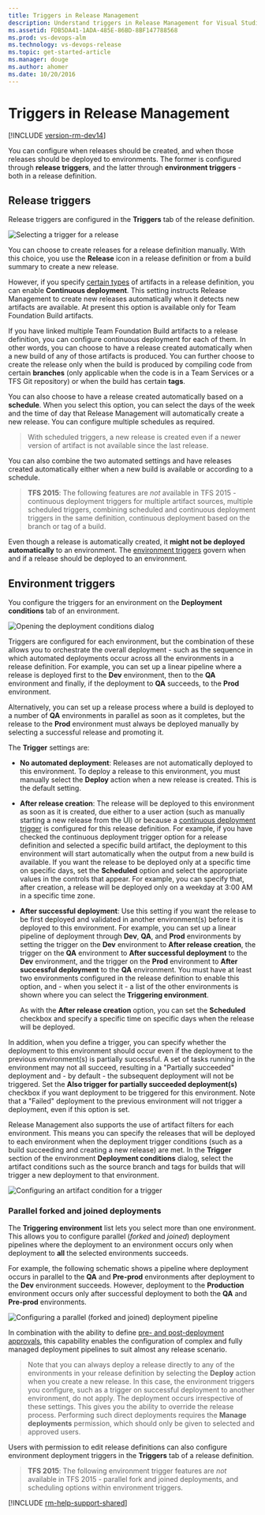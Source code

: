 ```yaml
---
title: Triggers in Release Management
description: Understand triggers in Release Management for Visual Studio Team Services (VSTS) and Team Foundation Server (TFS)
ms.assetid: FDB5DA41-1ADA-485E-86BD-8BF147788568
ms.prod: vs-devops-alm
ms.technology: vs-devops-release
ms.topic: get-started-article
ms.manager: douge
ms.author: ahomer
ms.date: 10/20/2016
---
```


# Triggers in Release Management

[!INCLUDE [version-rm-dev14](../../../_shared/version-rm-dev14.md)]

You can configure when releases should be created, and when those releases should be deployed to environments. The former is configured through **release triggers**, and the latter through **environment triggers** - both in a release definition.

<h2 id="release-triggers">Release triggers</h2>

Release triggers are configured in the **Triggers** tab of the release definition.

![Selecting a trigger for a release](_img/trigger-01.png)

You can choose to create releases for a release definition
manually. With this choice, you use the **Release** icon in a release
definition or from a build summary to create a new release.

However, if you specify [certain types](artifacts.md#sources) of
artifacts in a release definition, you can enable **Continuous deployment**.
This setting instructs Release Management to create
new releases automatically when it detects new artifacts
are available. At present this option is available only for Team Foundation Build artifacts.

If you have linked multiple Team Foundation Build artifacts to a release definition,
you can configure continuous deployment for each of them.
In other words, you can choose to have a release created automatically when a new build
of any of those artifacts is produced. You can further choose to create the release only
when the build is produced by compiling code from certain **branches**
(only applicable when the code is in a Team Services or a TFS Git repository)
or when the build has certain **tags**.

You can also choose to have a release created automatically based on a **schedule**. When you select this option,
you can select the days of the week and the time of day that
Release Management will automatically create a new release. You can configure multiple schedules as required.

> With scheduled triggers, a new release is created even if a newer version of artifact is not available since the last release.

You can also combine the two automated settings and have releases created automatically either when a new build is available or according to a schedule.

> **TFS 2015**: The following features are _not_ available in TFS 2015 -
continuous deployment triggers for multiple artifact sources,
multiple scheduled triggers,
combining scheduled and continuous deployment triggers in the same definition,
continuous deployment based on the branch or tag of a build.

Even though a release is automatically created, it
**might not be deployed automatically** to an environment. The
[environment triggers](#env-triggers) govern when and if a release should be deployed to an environment.

<h2 id="env-triggers">Environment triggers</h2>

You configure the triggers for an environment on the
**Deployment conditions** tab of an environment.

![Opening the deployment conditions dialog](_img/trigger-02.png)

Triggers are configured for each environment,
but the combination of these allows you to orchestrate
the overall deployment - such as the sequence in which automated
deployments occur across all the environments in a release
definition. For example, you can set up a linear pipeline where
a release is deployed first to the **Dev** environment,
then to the **QA** environment and finally, if the
deployment to **QA** succeeds, to the **Prod** environment.

Alternatively, you can set up a release process where a build is
deployed to a number of **QA** environments in parallel as
soon as it completes, but the release to the **Prod**
environment must always be deployed manually by
selecting a successful release and promoting it.

The **Trigger** settings are:

* **No automated deployment**: Releases are
  not automatically deployed to this environment. To
  deploy a release to this environment, you must manually
  select the **Deploy** action when a new release is created.
  This is the default setting.

* **After release creation**: The release will be deployed
  to this environment as soon as it is created, due either
  to a user action (such as manually starting a new release from the UI)
  or because a [continuous deployment trigger](#release-triggers)
  is configured for this release definition. For example,
  if you have checked the continuous deployment trigger option
  for a release definition and selected a specific build artifact,
  the deployment to this environment will start automatically
  when the output from a new build is available. If you want the
  release to be deployed only at a specific time on specific days,
  set the **Scheduled** option and select the appropriate
  values in the controls that appear. For example, you can specify
  that, after creation, a release will be deployed only on a weekday
  at 3:00 AM in a specific time zone.

* **After successful deployment**: Use this setting if you
  want the release to be first deployed and validated in
  another environment(s) before it is deployed to this environment.
  For example, you can set up a linear pipeline of
  deployment through **Dev**, **QA**, and **Prod**
  environments by setting the trigger on the **Dev**
  environment to **After release creation**, the trigger
  on the **QA** environment to **After successful
  deployment** to the **Dev** environment, and the trigger
  on the **Prod** environment to **After
  successful deployment** to the **QA** environment.
  You must have at least two environments configured in
  the release definition to enable this option, and - when
  you select it - a list of the other environments is shown
  where you can select the **Triggering environment**.

  As with the **After release creation** option,
  you can set the **Scheduled** checkbox and specify a specific
  time on specific days when the release will be deployed.

In addition, when you define a trigger, you can specify whether
the deployment to this environment should occur
even if the deployment to the previous environment(s) is partially
successful. A set of tasks running in the environment may
not all succeed, resulting in a "Partially succeeded" deployment
and - by default - the subsequent deployment will not be triggered.
Set the **Also trigger for partially succeeded deployment(s)**
checkbox if you want deployment to be triggered for this
environment. Note that a "Failed" deployment to the previous environment
will not trigger a deployment, even if this option is set.   

Release Management also supports the use of artifact filters for
each environment. This means you can specify the releases that will
be deployed to each environment when the deployment trigger conditions
(such as a build succeeding and creating a new release) are met.
In the **Trigger** section of the environment **Deployment conditions**
dialog, select the artifact conditions such as the source branch and
tags for builds that will trigger a new deployment to that environment.

![Configuring an artifact condition for a trigger](_img/artifact-filter-trigger.png)

### Parallel forked and joined deployments

The **Triggering environment** list lets you select
more than one environment. This allows you to
configure parallel (_forked_ and _joined_) deployment
pipelines where the deployment to an environment occurs
only when deployment to **all** the selected
environments succeeds.

For example, the following schematic shows a pipeline
where deployment occurs in parallel to the **QA** and
**Pre-prod** environments after deployment to the **Dev**
environment succeeds. However, deployment to the
**Production** environment occurs only after successful
deployment to both the **QA** and **Pre-prod** environments.

![Configuring a parallel (forked and joined) deployment pipeline](_img/trigger-03.png)

In combination with the ability to define
[pre- and post-deployment approvals](environments.md#approvals),
this capability enables the configuration of complex
and fully managed deployment pipelines to suit
almost any release scenario.  

>Note that you can always deploy a release directly to any of the
environments in your release definition by selecting the
**Deploy** action when you create a new release. In this case, the
environment triggers you configure, such as a trigger
on successful deployment to another environment, do not
apply. The deployment occurs irrespective of these settings.
This gives you the ability to override the release
process. Performing such direct deployments requires
the **Manage deployments** permission, which should
only be given to selected and approved users.

Users with permission to edit release definitions can also
configure environment deployment triggers in the
**Triggers** tab of a release definition.

> **TFS 2015**: The following environment trigger features are _not_ available in TFS 2015 - parallel fork and joined deployments,
and scheduling options within environment triggers.

[!INCLUDE [rm-help-support-shared](../../../_shared/rm-help-support-shared.md)]
